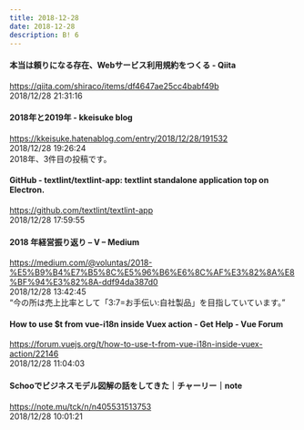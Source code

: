 ```yaml
---
title: 2018-12-28
date: 2018-12-28
description: B! 6
---
```


#### 本当は頼りになる存在、Webサービス利用規約をつくる - Qiita
https://qiita.com/shiraco/items/df4647ae25cc4babf49b<br>
2018/12/28 21:31:16<br>


#### 2018年と2019年 - kkeisuke blog
https://kkeisuke.hatenablog.com/entry/2018/12/28/191532<br>
2018/12/28 19:26:24<br>
2018年、3件目の投稿です。


#### GitHub - textlint/textlint-app: textlint standalone application top on Electron.
https://github.com/textlint/textlint-app<br>
2018/12/28 17:59:55<br>


#### 2018 年経営振り返り – V – Medium
https://medium.com/@voluntas/2018-%E5%B9%B4%E7%B5%8C%E5%96%B6%E6%8C%AF%E3%82%8A%E8%BF%94%E3%82%8A-ddf94da387d0<br>
2018/12/28 13:42:45<br>
“今の所は売上比率として「3:7=お手伝い:自社製品」を目指していています。”


#### How to use $t from vue-i18n inside Vuex action - Get Help - Vue Forum
https://forum.vuejs.org/t/how-to-use-t-from-vue-i18n-inside-vuex-action/22146<br>
2018/12/28 11:04:03<br>


#### Schooでビジネスモデル図解の話をしてきた｜チャーリー｜note
https://note.mu/tck/n/n405531513753<br>
2018/12/28 10:01:21<br>


